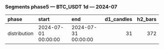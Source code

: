 ### Segments phase5 — BTC_USDT 1d — 2024-07

| phase        | start               | end                 |   d1_candles |   h2_bars |
|:-------------|:--------------------|:--------------------|-------------:|----------:|
| distribution | 2024-07-01 00:00:00 | 2024-07-31 00:00:00 |           31 |       372 |